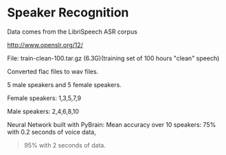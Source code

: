 # Speaker Recognition

Data comes from the LibriSpeech ASR corpus

http://www.openslr.org/12/

File: train-clean-100.tar.gz (6.3G)(training set of 100 hours "clean" speech) 

Converted flac files to wav files.

5 male speakers and 5 female speakers.

Female speakers: 1,3,5,7,9

Male speakers: 2,4,6,8,10

Neural Network built with PyBrain: 
Mean accuracy over 10 speakers: 
75% with 0.2 seconds of voice data, 
> 95% with 2 seconds of data.
